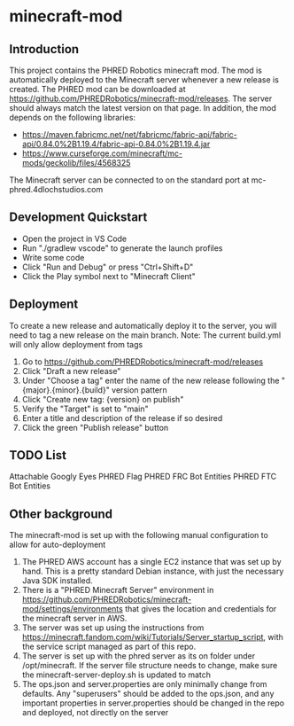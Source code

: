 # minecraft-mod
## Introduction

This project contains the PHRED Robotics minecraft mod.
The mod is automatically deployed to the Minecraft server whenever a new release is created.
The PHRED mod can be downloaded at https://github.com/PHREDRobotics/minecraft-mod/releases.
The server should always match the latest version on that page.
In addition, the mod depends on the following libraries:
- https://maven.fabricmc.net/net/fabricmc/fabric-api/fabric-api/0.84.0%2B1.19.4/fabric-api-0.84.0%2B1.19.4.jar
- https://www.curseforge.com/minecraft/mc-mods/geckolib/files/4568325

The Minecraft server can be connected to on the standard port at mc-phred.4dlochstudios.com

## Development Quickstart
- Open the project in VS Code
- Run "./gradlew vscode" to generate the launch profiles
- Write some code
- Click "Run and Debug" or press "Ctrl+Shift+D"
- Click the Play symbol next to "Minecraft Client"

## Deployment
To create a new release and automatically deploy it to the server, you will need to tag a new release on the main branch.
Note: The current build.yml will only allow deployment from tags

1) Go to https://github.com/PHREDRobotics/minecraft-mod/releases
2) Click "Draft a new release"
3) Under "Choose a tag" enter the name of the new release following the "{major}.{minor}.{build}" version pattern
4) Click "Create new tag: {version} on publish"
5) Verify the "Target" is set to "main"
6) Enter a title and description of the release if so desired
7) Click the green "Publish release" button

## TODO List
Attachable Googly Eyes
PHRED Flag
PHRED FRC Bot Entities
PHRED FTC Bot Entities

## Other background
The minecraft-mod is set up with the following manual configuration to allow for auto-deployment
1) The PHRED AWS account has a single EC2 instance that was set up by hand.  This is a pretty standard Debian instance, with just the necessary Java SDK installed.
2) There is a "PHRED Minecraft Server" environment in https://github.com/PHREDRobotics/minecraft-mod/settings/environments that gives the location and credentials for the minecraft server in AWS.
3) The server was set up using the instructions from https://minecraft.fandom.com/wiki/Tutorials/Server_startup_script, with the service script managed as part of this repo.
4) The server is set up with the phred server as its on folder under /opt/minecraft.  If the server file structure needs to change, make sure the minecraft-server-deploy.sh is updated to match
5) The ops.json and server.properties are only minimally change from defaults.  Any "superusers" should be added to the ops.json, and any important properties in server.properties should be changed in the repo and deployed, not directly on the server
